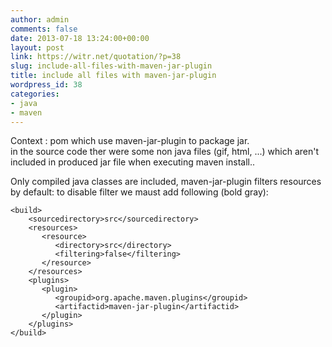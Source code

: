 ```yaml
---
author: admin
comments: false
date: 2013-07-18 13:24:00+00:00
layout: post
link: https://witr.net/quotation/?p=38
slug: include-all-files-with-maven-jar-plugin
title: include all files with maven-jar-plugin
wordpress_id: 38
categories:
- java
- maven
---
```


Context : pom which use maven-jar-plugin to package jar.  
in the source code ther were some non java files (gif, html, ...) which aren't included in produced jar file when executing maven install..  
  
Only compiled java classes are included, maven-jar-plugin filters resources by default: to disable filter we maust add following (bold gray):

    
    
    <build>
        <sourcedirectory>src</sourcedirectory>
        <resources>
           <resource>
              <directory>src</directory>
              <filtering>false</filtering>
           </resource>
        </resources>
        <plugins>
           <plugin>
              <groupid>org.apache.maven.plugins</groupid>
              <artifactid>maven-jar-plugin</artifactid>
           </plugin>
        </plugins>
    </build>
    



